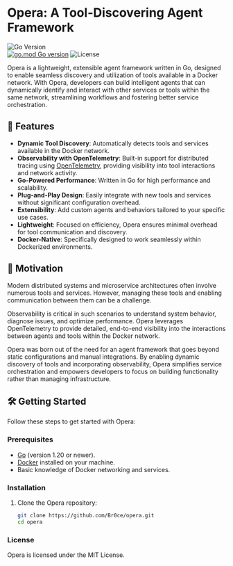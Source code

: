 # Opera: A Tool-Discovering Agent Framework  

![Go Version](https://img.shields.io/badge/Go-1.20-blue)  
[![go.mod Go version](https://img.shields.io/github/go-mod/go-version/Br0ce/opera)](https://github.com/Br0ce/opera)
![License](https://img.shields.io/badge/license-MIT-green)  

Opera is a lightweight, extensible agent framework written in Go, designed to enable seamless discovery and utilization of tools available in a Docker network. With Opera, developers can build intelligent agents that can dynamically identify and interact with other services or tools within the same network, streamlining workflows and fostering better service orchestration.  

## 🚀 Features  

- **Dynamic Tool Discovery**: Automatically detects tools and services available in the Docker network.  
- **Observability with OpenTelemetry**: Built-in support for distributed tracing using [OpenTelemetry](https://opentelemetry.io/), providing visibility into tool interactions and network activity.  
- **Go-Powered Performance**: Written in Go for high performance and scalability.  
- **Plug-and-Play Design**: Easily integrate with new tools and services without significant configuration overhead.  
- **Extensibility**: Add custom agents and behaviors tailored to your specific use cases.  
- **Lightweight**: Focused on efficiency, Opera ensures minimal overhead for tool communication and discovery.  
- **Docker-Native**: Specifically designed to work seamlessly within Dockerized environments.  

## 🎯 Motivation  

Modern distributed systems and microservice architectures often involve numerous tools and services. However, managing these tools and enabling communication between them can be a challenge.  

Observability is critical in such scenarios to understand system behavior, diagnose issues, and optimize performance. Opera leverages OpenTelemetry to provide detailed, end-to-end visibility into the interactions between agents and tools within the Docker network.  

Opera was born out of the need for an agent framework that goes beyond static configurations and manual integrations. By enabling dynamic discovery of tools and incorporating observability, Opera simplifies service orchestration and empowers developers to focus on building functionality rather than managing infrastructure.  

## 🛠️ Getting Started  

Follow these steps to get started with Opera:  

### Prerequisites  
- [Go](https://golang.org/) (version 1.20 or newer).  
- [Docker](https://www.docker.com/) installed on your machine.  
- Basic knowledge of Docker networking and services.  

### Installation  
1. Clone the Opera repository:  
   ```bash  
   git clone https://github.com/Br0ce/opera.git  
   cd opera  

### License
Opera is licensed under the MIT License.
